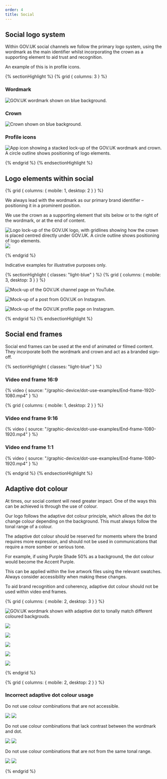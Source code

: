 ```yaml
---
order: 4
title: Social
---
```


## Social logo system

Within GOV.UK social channels we follow the primary logo system, using the wordmark as the main identifier whilst incorporating the crown as a supporting element to aid trust and recognition.

An example of this is in profile icons.

{% sectionHighlight %}
{% grid { columns: 3 } %}

<div class="flex-center flex-end">

### Wordmark

<!-- TODO: duplicated file also in ../app -->

![GOV.UK wordmark shown on blue background.](./wordmark-on-blue.svg)

</div>

<div class="flex-center flex-end">

### Crown

<!-- TODO: duplicated file also in ../app -->

![Crown shown on blue background.](./crown-on-blue.svg)

</div>

<div class="flex-center flex-end">

### Profile icons

![App icon showing a stacked lock-up of the GOV.UK wordmark and crown. A circle outline shows positioning of logo elements.](./profile-icon-on-blue.svg)

</div>
{% endgrid %}
{% endsectionHighlight %}

## Logo elements within social

{% grid { columns: { mobile: 1, desktop: 2 } } %}

<div>

We always lead with the wordmark as our primary brand identifier – positioning it in a prominent position.

We use the crown as a supporting element that sits below or to the right of the wordmark, or at the end of content.

</div>

<div class="flex-center">

![Logo lock-up of the GOV.UK logo, with gridlines showing how the crown is placed centred directly under GOV.UK. A circle outline shows positioning of logo elements.](./profile-icon-lines.svg) ![](./profile-icon.svg)

</div>
{% endgrid %}

<div class="inset">

Indicative examples for illustrative purposes only.

</div>

{% sectionHighlight { classes: "light-blue" } %}
{% grid { columns: { mobile: 3, desktop: 3 } } %}

![Mock-up of the GOV.UK channel page on YouTube.](./youtube-example.png)

![Mock-up of a post from GOV.UK on Instagram.](./insta-example.png)

![Mock-up of the GOV.UK profile page on Instagram.](./facebook-example.png)

{% endgrid %}
{% endsectionHighlight %}

## Social end frames

Social end frames can be used at the end of animated or filmed content. They incorporate both the wordmark and crown and act as a branded sign-off.

{% sectionHighlight { classes: "light-blue" } %}

<div>

### Video end frame 16:9

<div class="img-border">

<!-- ![TODO](./end-frame-1920x1080.gif) -->

{% video { source: "/graphic-device/dot-use-examples/End-frame-1920-1080.mp4" } %}

</div>
</div>

{% grid { columns: { mobile: 1, desktop: 2 } } %}

<div>

### Video end frame 9:16

<div class="img-border">

<!-- ![TODO](./end-frame-1080x1920.gif) -->

{% video { source: "/graphic-device/dot-use-examples/End-frame-1080-1920.mp4" } %}

</div>
</div>
<div>

### Video end frame 1:1

<div class="img-border">

<!-- ![TODO](./end-frame-1080x1080.gif) -->

{% video { source: "/graphic-device/dot-use-examples/End-frame-1080-1920.mp4" } %}

</div>

</div>
{% endgrid %}
{% endsectionHighlight %}

## Adaptive dot colour

At times, our social content will need greater impact. One of the ways this can be achieved is through the use of colour.

Our logo follows the adaptive dot colour principle, which allows the dot to change colour depending on the background. This must always follow the tonal range of a colour.

The adaptive dot colour should be reserved for moments where the brand requires more expression, and should not be used in communications that require a more somber or serious tone.

For example, if using Purple Shade 50% as a background, the dot colour would become the Accent Purple.

This can be applied within the live artwork files using the relevant swatches. Always consider accessibility when making these changes.

To aid brand recognition and coherency, adaptive dot colour should not be used within video end frames.

{% grid { columns: { mobile: 2, desktop: 3 } } %}

<div class="img-fit">

![GOV.UK wordmark shown with adaptive dot to tonally match different coloured backgrouds.](./adaptive-primary-blue.svg)

</div>
<div class="img-fit">

![](./adaptive-primary-green.svg)

</div>
<div class="img-fit">

![](./adaptive-shade50-blue.svg)

</div> 
<div class="img-fit">

![](./adaptive-shade50-purple.svg)

</div>
<div class="img-fit">

![](./adaptive-shade50-red.svg)

</div>
<div class="img-fit">

![](./adaptive-shade50-teal.svg)

</div>
{% endgrid %}

{% grid { columns: { mobile: 2, desktop: 2 } } %}

<div class="app-top-border">

### Incorrect adaptive dot colour usage

Do not use colour combinations that are not accessible.

</div>

<div class="img-fit">

![](./incorrect-not-accessible-1.svg) ![](./incorrect-not-accessible-2.svg)

</div>

<div class="app-top-border">

Do not use colour combinations that lack contrast between the wordmark and dot.

</div>

<div class="img-fit">

![](./incorrect-low-contrast-1.svg) ![](./incorrect-low-contrast-2.svg)

</div>

<div class="app-top-border">

Do not use colour combinations that are not from the same tonal range.

</div>
<div class="img-fit">

![](./incorrect-tonal-1.svg) ![](./incorrect-tonal-2.svg)

</div>
{% endgrid %}
